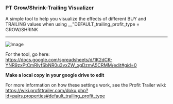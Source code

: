### PT Grow/Shrink-Trailing Visualizer

A simple tool to help you visualize the effects of different BUY and TRAILING values
when using __"DEFAULT_trailing_profit_type = GROW/SHRINK

---
![Image](https://i.imgur.com/WF2nAl5.png)


For the tool, go here:  
https://docs.google.com/spreadsheets/d/1K2dCK-YNR9zxPtCmRlvfSbNR0u3vxZW_xgDzmA5CRMM/edit#gid=0

__Make a local copy in your google drive to edit__

For more information on how these settings work, see the Profit Trailer wiki:  
https://wiki.profittrailer.com/doku.php?id=pairs.properties#default_trailing_profit_type

